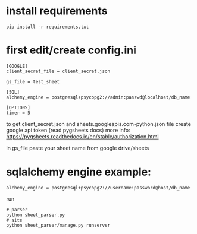 # install requirements
```
pip install -r requirements.txt
```

# first edit/create config.ini
```
[GOOGLE]
client_secret_file = client_secret.json

gs_file = test_sheet

[SQL]
alchemy_engine = postgresql+psycopg2://admin:passwd@localhost/db_name

[OPTIONS]
timer = 5
```

to get client_secret.json and sheets.googleapis.com-python.json file create google api token (read pygsheets docs)
more info: https://pygsheets.readthedocs.io/en/stable/authorization.html

in gs_file paste your sheet name from google drive/sheets
# sqlalchemy engine example:
```
alchemy_engine = postgresql+psycopg2://username:password@host/db_name
```

run
```
# parser
python sheet_parser.py
# site
python sheet_parser/manage.py runserver
```